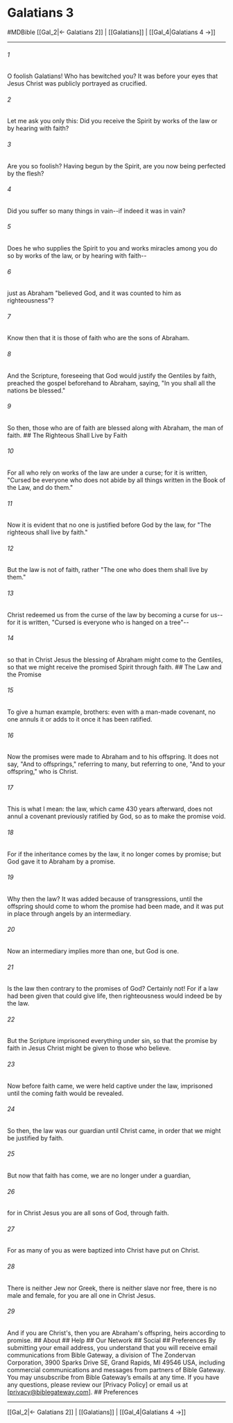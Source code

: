 # Galatians 3
#MDBible
[[Gal_2|← Galatians 2]] | [[Galatians]] | [[Gal_4|Galatians 4 →]]

***


###### 1 
O foolish Galatians! Who has bewitched you? It was before your eyes that Jesus Christ was publicly portrayed as crucified. 

###### 2 
Let me ask you only this: Did you receive the Spirit by works of the law or by hearing with faith? 

###### 3 
Are you so foolish? Having begun by the Spirit, are you now being perfected by the flesh? 

###### 4 
Did you suffer so many things in vain--if indeed it was in vain? 

###### 5 
Does he who supplies the Spirit to you and works miracles among you do so by works of the law, or by hearing with faith-- 

###### 6 
just as Abraham "believed God, and it was counted to him as righteousness"? 

###### 7 
Know then that it is those of faith who are the sons of Abraham. 

###### 8 
And the Scripture, foreseeing that God would justify the Gentiles by faith, preached the gospel beforehand to Abraham, saying, "In you shall all the nations be blessed." 

###### 9 
So then, those who are of faith are blessed along with Abraham, the man of faith. ## The Righteous Shall Live by Faith 

###### 10 
For all who rely on works of the law are under a curse; for it is written, "Cursed be everyone who does not abide by all things written in the Book of the Law, and do them." 

###### 11 
Now it is evident that no one is justified before God by the law, for "The righteous shall live by faith." 

###### 12 
But the law is not of faith, rather "The one who does them shall live by them." 

###### 13 
Christ redeemed us from the curse of the law by becoming a curse for us--for it is written, "Cursed is everyone who is hanged on a tree"-- 

###### 14 
so that in Christ Jesus the blessing of Abraham might come to the Gentiles, so that we might receive the promised Spirit through faith. ## The Law and the Promise 

###### 15 
To give a human example, brothers: even with a man-made covenant, no one annuls it or adds to it once it has been ratified. 

###### 16 
Now the promises were made to Abraham and to his offspring. It does not say, "And to offsprings," referring to many, but referring to one, "And to your offspring," who is Christ. 

###### 17 
This is what I mean: the law, which came 430 years afterward, does not annul a covenant previously ratified by God, so as to make the promise void. 

###### 18 
For if the inheritance comes by the law, it no longer comes by promise; but God gave it to Abraham by a promise. 

###### 19 
Why then the law? It was added because of transgressions, until the offspring should come to whom the promise had been made, and it was put in place through angels by an intermediary. 

###### 20 
Now an intermediary implies more than one, but God is one. 

###### 21 
Is the law then contrary to the promises of God? Certainly not! For if a law had been given that could give life, then righteousness would indeed be by the law. 

###### 22 
But the Scripture imprisoned everything under sin, so that the promise by faith in Jesus Christ might be given to those who believe. 

###### 23 
Now before faith came, we were held captive under the law, imprisoned until the coming faith would be revealed. 

###### 24 
So then, the law was our guardian until Christ came, in order that we might be justified by faith. 

###### 25 
But now that faith has come, we are no longer under a guardian, 

###### 26 
for in Christ Jesus you are all sons of God, through faith. 

###### 27 
For as many of you as were baptized into Christ have put on Christ. 

###### 28 
There is neither Jew nor Greek, there is neither slave nor free, there is no male and female, for you are all one in Christ Jesus. 

###### 29 
And if you are Christ's, then you are Abraham's offspring, heirs according to promise. ## About ## Help ## Our Network ## Social ## Preferences By submitting your email address, you understand that you will receive email communications from Bible Gateway, a division of The Zondervan Corporation, 3900 Sparks Drive SE, Grand Rapids, MI 49546 USA, including commercial communications and messages from partners of Bible Gateway. You may unsubscribe from Bible Gateway&rsquo;s emails at any time. If you have any questions, please review our [Privacy Policy] or email us at [privacy@biblegateway.com]. ## Preferences

***

[[Gal_2|← Galatians 2]] | [[Galatians]] | [[Gal_4|Galatians 4 →]]
